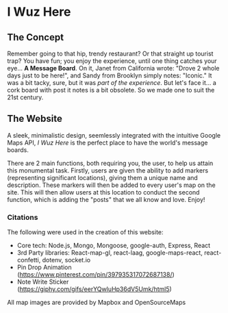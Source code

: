 # I Wuz Here

## The Concept
Remember going to that hip, trendy restaurant? Or that straight up tourist trap?
You have fun; you enjoy the experience, until one thing catches your eye...
**A Message Board**.
On it, Janet from California wrote: "Drove 2 whole days just to be here!", and
Sandy from Brooklyn simply notes: "Iconic." It was a bit tacky, sure, but it
was *part of the experience*. But let's face it... a cork board with post it 
notes is a bit obsolete. So we made one to suit the 21st century.

## The Website
A sleek, minimalistic design, seemlessly integrated with the intuitive Google Maps 
API, *I Wuz Here* is the perfect place to have the world's message boards.

There are 2 main functions, both requiring you, the user, to help us attain this 
monumental task. Firstly, users are given the ability to add markers (representing 
significant locations), giving them a unique name and description. These markers 
will then be added to every user's map on the site. This will then allow users at 
this location to conduct the second function, which is adding the "posts" that
we all know and love. Enjoy!

### Citations
The following were used in the creation of this website:
- Core tech: Node.js, Mongo, Mongoose, google-auth, Express, React
- 3rd Party libraries: React-map-gl, react-laag, google-maps-react, react-confetti, dotenv, socket.io
- Pin Drop Animation (https://www.pinterest.com/pin/397935317072687138/)
- Note Write Sticker (https://giphy.com/gifs/eerYQwIuHp36dV5Umk/html5)

All map images are provided by Mapbox and OpenSourceMaps